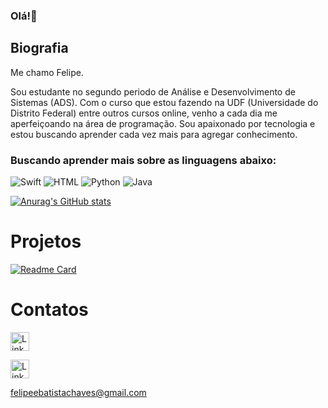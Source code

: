 ### Olá!👋

## Biografia
Me chamo Felipe.

Sou estudante no segundo periodo de Análise e Desenvolvimento de Sistemas (ADS).
Com o curso que estou fazendo na UDF (Universidade do Distrito Federal) entre outros cursos online, venho a cada dia me aperfeiçoando na área de programação. Sou apaixonado por tecnologia e estou buscando aprender cada vez mais para agregar conhecimento.

### Buscando aprender mais sobre as linguagens abaixo:

![Swift](https://img.shields.io/badge/Swift-FA7343?style=for-the-badge&logo=swift&logoColor=white)
![HTML](https://img.shields.io/badge/HTML5-E34F26?style=for-the-badge&logo=html5&logoColor=white)
![Python](https://img.shields.io/badge/Python-FFD43B?style=for-the-badge&logo=python&logoColor=blue)
![Java](https://img.shields.io/badge/JavaScript-323330?style=for-the-badge&logo=javascript&logoColor=F7DF1E)

[![Anurag's GitHub stats](https://github-readme-stats.vercel.app/api?username=felipeebatista&theme=dark)](https://github.com/felipeebatista/github-readme-stats)

# Projetos

[![Readme Card](https://github-readme-stats.vercel.app/api/pin/?username=felipeebatista&repo=felipeebatista.github.io)](https://github.com/anuraghazra/github-readme-stats)

# Contatos

[<img src='https://img.shields.io/badge/LinkedIn-0077B5?style=for-the-badge&logo=linkedin&logoColor=white' alt='Linkdin' height='30'>](https://www.linkedin.com/in/lu%C3%ADs-felipe-batista-chaves-83543016b/)

[<img src='https://img.shields.io/badge/Instagram-E4405F?style=for-the-badge&logo=instagram&logoColor=white' alt='Linkdin' height='30'>](https://www.instagram.com/felipeeebatista/)

felipeebatistachaves@gmail.com
